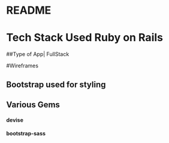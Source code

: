 # README


# Tech Stack Used Ruby on Rails 

##Type of App| FullStack 


#Wireframes


## Bootstrap used for styling 

## Various Gems
#### devise
#### bootstrap-sass




